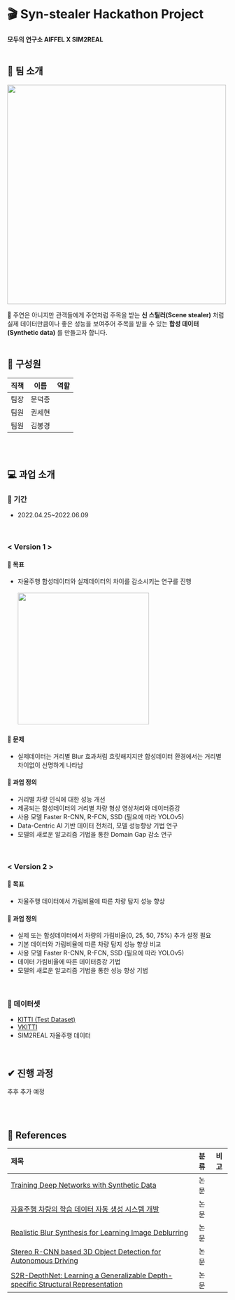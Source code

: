 

# 🎬 Syn-stealer Hackathon Project

**모두의 연구소 AIFFEL X SIM2REAL**
<br>
<br>

## 🚦 팀 소개
<img src="https://user-images.githubusercontent.com/96896676/166176230-16a667b6-6d43-47c3-9337-eae2c504a9d9.png" width="500">

🌟 주연은 아니지만 관객들에게 주연처럼 주목을 받는 **신 스틸러(Scene stealer)** 처럼<br>실제 데이터만큼이나 좋은 성능을 보여주어 주목을 받을 수 있는 **합성 데이터(Synthetic data)** 를 만들고자 합니다.
<br>
<br>

## 👥 구성원
|직책|이름|역할|
|:--:|:--:|:--:|
|팀장|문덕종||
|팀원|권세현||
|팀원|김봉경||


<br><br>
## 💻 과업 소개
### 🔹 기간
- 2022.04.25~2022.06.09

<br>

### < Version 1 >
#### 🔹 목표
- 자율주행 합성데이터와 실제데이터의 차이를 감소시키는 연구를 진행<br><br><img src="https://user-images.githubusercontent.com/96896676/166177305-47c2bb11-683d-4d67-a73e-375bb16d9bd8.png" width="300">

#### 🔹 문제
- 실제데이터는 거리별 Blur 효과처럼 흐릿해지지만 합성데이터 환경에서는 거리별 차이없이 선명하게 나타남

#### 🔹 과업 정의
- 거리별 차량 인식에 대한 성능 개선
- 제공되는 합성데이터의 거리별 차량 형상 영상처리와 데이터증강
- 사용 모델 Faster R-CNN, R-FCN, SSD (필요에 따라 YOLOv5)
- Data-Centric AI 기반 데이터 전처리, 모델 성능향상 기법 연구
- 모델의 새로운 알고리즘 기법을 통한 Domain Gap 감소 연구

<br>


### < Version 2 >

#### 🔹 목표
- 자율주행 데이터에서 가림비율에 따른 차량 탐지 성능 향상

#### 🔹 과업 정의
- 실제 또는 합성데이터에서 차량의 가림비율(0, 25, 50, 75%) 추가 설정 필요
- 기본 데이터와 가림비율에 따른 차량 탐지 성능 향상 비교
- 사용 모델 Faster R-CNN, R-FCN, SSD (필요에 따라 YOLOv5)
- 데이터 가림비율에 따른 데이터증강 기법
- 모델의 새로운 알고리즘 기법을 통한 성능 향상 기법
<br>

### 🔹 데이터셋
- [KITTI (Test Dataset)](http://www.cvlibs.net/datasets/kitti/)
- [VKITTI](https://europe.naverlabs.com/research/computer-vision/proxy-virtual-worlds-vkitti-2/)
- SIM2REAL 자율주행 데이터

<br>

## ✔︎ 진행 과정
추후 추가 예정

<br><br>
## 📃 References
|제목|분류|비고|
|:--|:--:|--|
|[Training Deep Networks with Synthetic Data](https://s3.us-west-2.amazonaws.com/secure.notion-static.com/3a5f1dc2-4ac7-4ab8-ac30-2a0e3673ede7/Training_Deep_Networks_with_Synthetic_Data.pdf?X-Amz-Algorithm=AWS4-HMAC-SHA256&X-Amz-Content-Sha256=UNSIGNED-PAYLOAD&X-Amz-Credential=AKIAT73L2G45EIPT3X45%2F20220502%2Fus-west-2%2Fs3%2Faws4_request&X-Amz-Date=20220502T023835Z&X-Amz-Expires=86400&X-Amz-Signature=931102fc38d0be955c1c82015141f794bbeb6182d8da8c0beb288d51822a38c5&X-Amz-SignedHeaders=host&response-content-disposition=filename%20%3D%22Training%2520Deep%2520Networks%2520with%2520Synthetic%2520Data.pdf%22&x-id=GetObject)|논문||
|[자율주행 차량의 학습 데이터 자동 생성 시스템 개발](https://s3.us-west-2.amazonaws.com/secure.notion-static.com/d05d19ec-9059-478b-b494-21b7dfc1a8f4/MoraiSim.pdf?X-Amz-Algorithm=AWS4-HMAC-SHA256&X-Amz-Content-Sha256=UNSIGNED-PAYLOAD&X-Amz-Credential=AKIAT73L2G45EIPT3X45%2F20220502%2Fus-west-2%2Fs3%2Faws4_request&X-Amz-Date=20220502T024007Z&X-Amz-Expires=86400&X-Amz-Signature=8dff1fadb2049a797743040bbcba52d9c41389700b8d6d089ed6af1a8000c8e2&X-Amz-SignedHeaders=host&response-content-disposition=filename%20%3D%22MoraiSim.pdf%22&x-id=GetObject)|논문||
|[Realistic Blur Synthesis for Learning Image Deblurring](https://s3.us-west-2.amazonaws.com/secure.notion-static.com/a1fa4ac3-3053-4f70-9644-9109d2ac596a/Realistic_Blur_Synthesis_for_Learning_Image_Deblurring.pdf?X-Amz-Algorithm=AWS4-HMAC-SHA256&X-Amz-Content-Sha256=UNSIGNED-PAYLOAD&X-Amz-Credential=AKIAT73L2G45EIPT3X45%2F20220502%2Fus-west-2%2Fs3%2Faws4_request&X-Amz-Date=20220502T024047Z&X-Amz-Expires=86400&X-Amz-Signature=b17b4e44dbba6ecdd052db8b82e68d97bb86efd9140875a79752df931fd06903&X-Amz-SignedHeaders=host&response-content-disposition=filename%20%3D%22Realistic%2520Blur%2520Synthesis%2520for%2520Learning%2520Image%2520Deblurring.pdf%22&x-id=GetObject)|논문||
|[Stereo R-CNN based 3D Object Detection for Autonomous Driving](https://s3.us-west-2.amazonaws.com/secure.notion-static.com/a69707ab-d159-420b-8775-94884805b58f/Stereo_R-CNN_based_3D_Object_Detection_for_Autonomous_Driving.pdf?X-Amz-Algorithm=AWS4-HMAC-SHA256&X-Amz-Content-Sha256=UNSIGNED-PAYLOAD&X-Amz-Credential=AKIAT73L2G45EIPT3X45%2F20220502%2Fus-west-2%2Fs3%2Faws4_request&X-Amz-Date=20220502T024124Z&X-Amz-Expires=86400&X-Amz-Signature=b1eab9761497a0c3ae9523ffaa0d4d606c9055a18abef043339269e4d21c047d&X-Amz-SignedHeaders=host&response-content-disposition=filename%20%3D%22Stereo%2520R-CNN%2520based%25203D%2520Object%2520Detection%2520for%2520Autonomous%2520Driving.pdf%22&x-id=GetObject)|논문||
|[S2R-DepthNet: Learning a Generalizable Depth-specific Structural Representation](https://arxiv.org/pdf/2104.00877v2.pdf)|논문||
